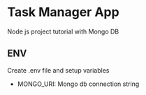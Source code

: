 # Task Manager App

Node js project tutorial with Mongo DB

## ENV

Create .env file and setup variables

- MONGO_URI: Mongo db connection string
